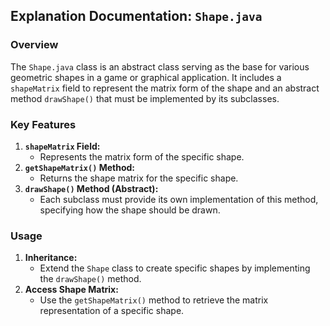 ## Explanation Documentation: `Shape.java`

### Overview

The `Shape.java` class is an abstract class serving as the base for various geometric shapes in a game or graphical application. It includes a `shapeMatrix` field to represent the matrix form of the shape and an abstract method `drawShape()` that must be implemented by its subclasses.

### Key Features

1. **`shapeMatrix` Field:**
   * Represents the matrix form of the specific shape.
2. **`getShapeMatrix()` Method:**
   * Returns the shape matrix for the specific shape.
3. **`drawShape()` Method (Abstract):**
   * Each subclass must provide its own implementation of this method, specifying how the shape should be drawn.

### Usage

1. **Inheritance:**
   * Extend the `Shape` class to create specific shapes by implementing the `drawShape()` method.
2. **Access Shape Matrix:**
   * Use the `getShapeMatrix()` method to retrieve the matrix representation of a specific shape.
